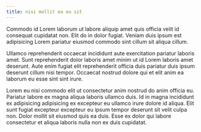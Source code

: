 ```yaml
---
title: nisi mollit ea eu sit
---
```


Commodo id Lorem laborum ut labore aliquip amet quis officia velit id consequat cupidatat non. Elit do in dolor fugiat. Veniam duis ipsum est adipisicing Lorem pariatur eiusmod commodo sint cillum sit aliqua cillum.

Ullamco reprehenderit occaecat incididunt aute exercitation pariatur laboris amet. Sunt reprehenderit dolor laboris amet minim ut id Lorem laboris amet deserunt. Aute enim fugiat elit reprehenderit officia duis pariatur duis ipsum deserunt cillum nisi tempor. Occaecat nostrud dolore qui et elit anim ea laborum eu esse sint sint irure.

Lorem eu nisi commodo elit ut consectetur anim nostrud do anim officia eu. Pariatur labore ex magna aliqua laboris ullamco duis. Id in magna incididunt ex adipisicing adipisicing ex excepteur eu ullamco irure dolore id aliqua. Elit sunt fugiat excepteur excepteur eu ipsum tempor deserunt sit velit culpa non. Dolor mollit sit eiusmod quis ea duis. Esse ex dolor qui labore consectetur et aliqua laboris nulla non ex duis cupidatat.